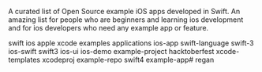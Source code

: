 A curated list of Open Source example iOS apps developed in Swift. An amazing list for people who are beginners and learning ios development and for ios developers who need any example app or feature.

swift
ios
apple
xcode
examples
applications
ios-app
swift-language
swift-3
ios-swift
swift3
ios-ui
ios-demo
example-project
hacktoberfest
xcode-templates
xcodeproj
example-repo
swift4
example-app# regan
